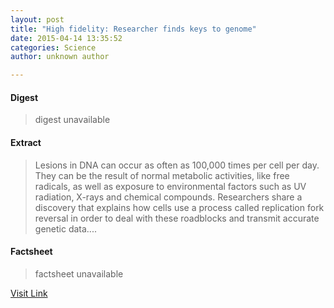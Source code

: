 ```yaml
---
layout: post
title: "High fidelity: Researcher finds keys to genome"
date: 2015-04-14 13:35:52
categories: Science
author: unknown author

---
```



#### Digest
>digest unavailable

#### Extract
>Lesions in DNA can occur as often as 100,000 times per cell per day. They can be the result of normal metabolic activities, like free radicals, as well as exposure to environmental factors such as UV radiation, X-rays and chemical compounds. Researchers share a discovery that explains how cells use a process called replication fork reversal in order to deal with these roadblocks and transmit accurate genetic data....

#### Factsheet
>factsheet unavailable

[Visit Link](http://feeds.sciencedaily.com/~r/sciencedaily/~3/TKZF-lLH7Gg/150414093552.htm)


